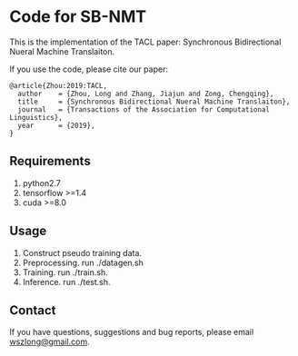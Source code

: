 
Code for SB-NMT
===
This is the implementation of the TACL paper: Synchronous Bidirectional Nueral Machine Translaiton. 

If you use the code, please cite our paper:

<pre><code>@article{Zhou:2019:TACL,
  author    = {Zhou, Long and Zhang, Jiajun and Zong, Chengqing},
  title     = {Synchronous Bidirectional Nueral Machine Translaiton},
  journal   = {Transactions of the Association for Computational Linguistics},
  year      = {2019},
}
</code></pre>

Requirements
---
1. python2.7
2. tensorflow >=1.4
3. cuda >=8.0

Usage
---
1. Construct pseudo training data.
2. Preprocessing. run ./datagen.sh
3. Training. run ./train.sh.
4. Inference. run ./test.sh.

Contact
---
If you have questions, suggestions and bug reports, please email wszlong@gmail.com.

